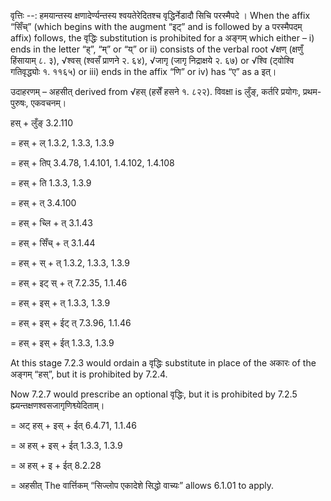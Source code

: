 

वृत्तिः --: हमयान्तस्य क्षणादेर्ण्यन्तस्य श्वयतेरेदितश्च वृद्धिर्नेडादौ सिचि परस्मैपदे । When the affix “सिँच्” (which begins with the augment “इट्” and is followed by a परस्मैपदम् affix) follows, the वृद्धिः substitution is prohibited for a अङ्गम् which either – i) ends in the letter “ह्”, “म्” or “य्” or ii) consists of the verbal root √क्षण् (क्षणुँ हिंसायाम् ८. ३), √श्वस् (श्वसँ प्राणने २. ६४), √जागृ (जागृ निद्राक्षये २. ६७) or √श्वि (ट्वोश्वि गतिवृद्ध्योः १. ११६५) or iii) ends in the affix “णि” or iv) has “ए” as a इत्।


उदाहरणम् – अहसीत् derived from √हस् (हसेँ हसने १. ८२२). विवक्षा is लुँङ्, कर्तरि प्रयोगः, प्रथम-पुरुषः, एकवचनम्।


हस् + लुँङ् 3.2.110

= हस् + ल् 1.3.2, 1.3.3, 1.3.9

= हस् + तिप् 3.4.78, 1.4.101, 1.4.102, 1.4.108

= हस् + ति 1.3.3, 1.3.9

= हस् + त् 3.4.100

= हस् + च्लि + त् 3.1.43

= हस् + सिँच् + त् 3.1.44

= हस् + स् + त् 1.3.2, 1.3.3, 1.3.9

= हस् + इट् स् + त् 7.2.35, 1.1.46

= हस् + इस् + त् 1.3.3, 1.3.9

= हस् + इस् + ईट् त् 7.3.96, 1.1.46

= हस् + इस् + ईत् 1.3.3, 1.3.9

At this stage 7.2.3 would ordain a वृद्धिः substitute in place of the अकारः of the अङ्गम् “हस्”, but it is prohibited by 7.2.4.

Now 7.2.7 would prescribe an optional वृद्धिः, but it is prohibited by 7.2.5 ह्म्यन्तक्षणश्वसजागृणिश्व्येदिताम्।

= अट् हस् + इस् + ईत् 6.4.71, 1.1.46

= अ हस् + इस् + ईत् 1.3.3, 1.3.9

= अ हस् + इ + ईत् 8.2.28

= अहसीत् The वार्त्तिकम् “सिज्लोप एकादेशे सिद्धो वाच्यः” allows 6.1.01 to apply.

